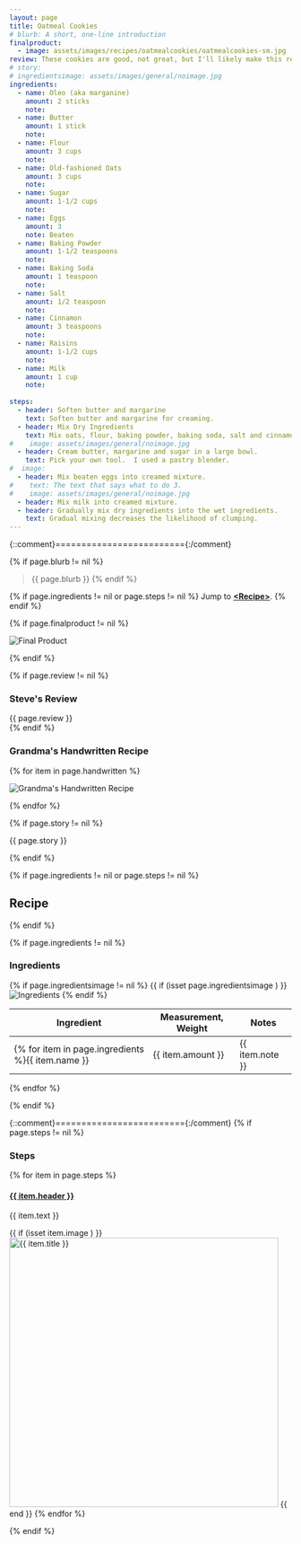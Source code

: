 ```yaml
---
layout: page
title: Oatmeal Cookies
# blurb: A short, one-line introduction
finalproduct: 
  - image: assets/images/recipes/oatmealcookies/oatmealcookies-sm.jpg
review: These cookies are good, not great, but I'll likely make this recipe again.<br /><br />I don't eat oatmeal cookies very often, but these seem atypical.  They are not too sweet.  The texture and size remind me of muffin tops.  I also did not add walnuts (yuck!) and used golden raisins.  <br /><br />This makes alot of cookies, so I made two-thirds of a recipe.  That worked out well. <br /><br />The instructions provide by Grandma were slim, "30 mins 375 degrees".  The detailed instructions provided below were dreamed up by my wife and me. 
# story: 
# ingredientsimage: assets/images/general/noimage.jpg
ingredients:
  - name: Oleo (aka marganine)
    amount: 2 sticks
    note: 
  - name: Butter
    amount: 1 stick
    note: 
  - name: Flour
    amount: 3 cups
    note: 
  - name: Old-fashioned Oats
    amount: 3 cups
    note: 
  - name: Sugar
    amount: 1-1/2 cups
    note: 
  - name: Eggs
    amount: 3
    note: Beaten
  - name: Baking Powder
    amount: 1-1/2 teaspoons
    note: 
  - name: Baking Soda
    amount: 1 teaspoon
    note: 
  - name: Salt
    amount: 1/2 teaspoon
    note: 
  - name: Cinnamon
    amount: 3 teaspoons
    note: 
  - name: Raisins
    amount: 1-1/2 cups
    note: 
  - name: Milk
    amount: 1 cup
    note: 
    
steps:
  - header: Soften butter and margarine
    text: Soften butter and margarine for creaming.
  - header: Mix Dry Ingredients
    text: Mix oats, flour, baking powder, baking soda, salt and cinnamon in a large bowl.
#    image: assets/images/general/noimage.jpg
  - header: Cream butter, margarine and sugar in a large bowl.
    text: Pick your own tool.  I used a pastry blender.
#  image: 
  - header: Mix beaten eggs into creamed mixture.
#    text: The text that says what to do 3.
#    image: assets/images/general/noimage.jpg
  - header: Mix milk into creamed mixture.
  - header: Gradually mix dry ingredients into the wet ingredients.
    text: Gradual mixing decreases the likelihood of clumping.
---
```


{::comment}========================={:/comment}

{% if page.blurb != nil %}
> {{ page.blurb }}
{% endif %}

{% if page.ingredients != nil or page.steps != nil %}
Jump to **[\<Recipe\>](#recipe)**.
{% endif %}

<!--- ~~~~~~~~~~~~~~~~~~~~~~~~~~~~~~~~~~~~ --->

<!--- 
page.finalproduct is {% if page.finalproduct == blank %}blank{% else %}"{{ page.finalproduct }}"{% endif %}

page.finalproduct is {% if page.finalproduct == "" %}empty string{% else %}"{{ page.finalproduct }}"{% endif %}

page.finalproduct is {% if page.finalproduct == nil %}nil{% else %}"{{ page.finalproduct }}"{% endif %}
--->

<!--- {{ if (isset page.finalproduct ) }}  --->
{% if page.finalproduct != nil %}

<img alt="Final Product" src="https://illinifanboy.github.io/{{ page.finalproduct }}">

{% endif %}

<!--- ~~~~~~~~~~~~~~~~~~~~~~~~~~~~~~~~~~~~ --->

{% if page.review != nil %}
### Steve's Review  
{{ page.review }}    
{% endif %}

<!--- ~~~~~~~~~~~~~~~~~~~~~~~~~~~~~~~~~~~~ --->

### Grandma's Handwritten Recipe

{% for item in page.handwritten %}

<img alt="Grandma's Handwritten Recipe" src="https://illinifanboy.github.io/{{ item.image }}">

{% endfor %}

{% if page.story != nil %}

{{ page.story }}

{% endif %}

<!--- ~~~~~~~~~~~~~~~~~~~~~~~~~~~~~~~~~~~~ --->

{% if page.ingredients != nil or page.steps != nil %}
## Recipe
{% endif %}

{% if page.ingredients != nil %}
### Ingredients

{% if page.ingredientsimage != nil %}
{{ if (isset page.ingredientsimage ) }}
<img alt="Ingredients" src="https://illinifanboy.github.io/{{ page.ingredientsimage }}">
{% endif %}

Ingredient | Measurement, Weight | Notes
---|---|----
{% for item in page.ingredients %}{{ item.name }} | {{ item.amount }} | {{ item.note }}
{% endfor %}

{% endif %}

{::comment}========================={:/comment}
{% if page.steps != nil %}
### Steps

{% for item in page.steps %}

#### <ins>{{ item.header }}</ins> 

{{ item.text }}

{{ if (isset item.image ) }}
<img width="480" alt="{{ item.title }}" src="https://illinifanboy.github.io/{{ item.image }}">
{{ end }}
{% endfor %}

{% endif %}

